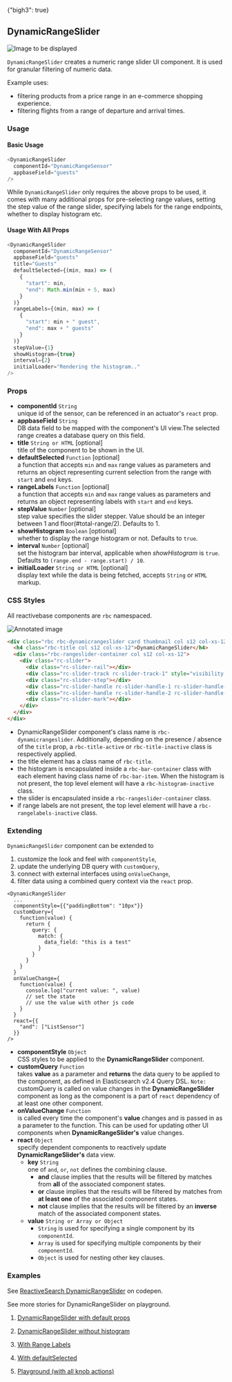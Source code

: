 {"bigh3": true}

## DynamicRangeSlider

![Image to be displayed](https://i.imgur.com/PGHsWpA.png)

`DynamicRangeSlider` creates a numeric range slider UI component. It is used for granular filtering of numeric data.

Example uses:

* filtering products from a price range in an e-commerce shopping experience.
* filtering flights from a range of departure and arrival times.

### Usage

#### Basic Usage
```js
<DynamicRangeSlider
  componentId="DynamicRangeSensor"
  appbaseField="guests"
/>
```

While `DynamicRangeSlider` only requires the above props to be used, it comes with many additional props for pre-selecting range values, setting the step value of the range slider, specifying labels for the range endpoints, whether to display histogram etc.

#### Usage With All Props
```js
<DynamicRangeSlider
  componentId="DynamicRangeSensor"
  appbaseField="guests"
  title="Guests"
  defaultSelected={(min, max) => (
    {
      "start": min,
      "end": Math.min(min + 5, max)
    }
  )}
  rangeLabels={(min, max) => (
    {
      "start": min + " guest",
      "end": max + " guests"
    }
  )}
  stepValue={1}
  showHistogram={true}
  interval={2}
  initialLoader="Rendering the histogram.."
/>
```

### Props

- **componentId** `String`  
    unique id of the sensor, can be referenced in an actuator's `react` prop.
- **appbaseField** `String`  
    DB data field to be mapped with the component's UI view.The selected range creates a database query on this field.
- **title** `String or HTML` [optional]  
    title of the component to be shown in the UI.
- **defaultSelected** `Function` [optional]  
    a function that accepts `min` and `max` range values as parameters and returns an object representing current selection from the range with `start` and `end` keys.
- **rangeLabels** `Function` [optional]  
    a function that accepts `min` and `max` range values as parameters and returns an object representing labels with `start` and `end` keys.
- **stepValue** `Number` [optional]  
    step value specifies the slider stepper. Value should be an integer between 1 and floor(#total-range/2). Defaults to 1.
- **showHistogram** `Boolean` [optional]  
    whether to display the range histogram or not. Defaults to `true`.
- **interval** `Number` [optional]  
    set the histogram bar interval, applicable when *showHistogram* is `true`. Defaults to `(range.end - range.start) / 10`.
- **initialLoader** `String or HTML` [optional]  
    display text while the data is being fetched, accepts `String` or `HTML` markup.

### CSS Styles

All reactivebase components are `rbc` namespaced.

![Annotated image](https://i.imgur.com/jBkvYft.png)

```html
<div class="rbc rbc-dynamicrangeslider card thumbnail col s12 col-xs-12 rbc-title-active rbc-rangelabels-inactive rbc-histogram-inactive rbc-initialloader-inactive">
  <h4 class="rbc-title col s12 col-xs-12">DynamicRangeSlider</h4>
  <div class="rbc-rangeslider-container col s12 col-xs-12">
    <div class="rc-slider">
      <div class="rc-slider-rail"></div>
      <div class="rc-slider-track rc-slider-track-1" style="visibility: visible; left: 0%; width: 101.01%;"></div>
      <div class="rc-slider-step"></div>
      <div class="rc-slider-handle rc-slider-handle-1 rc-slider-handle-lower" style="left: 0%;"></div>
      <div class="rc-slider-handle rc-slider-handle-2 rc-slider-handle-upper" style="left: 101.01%;"></div>
      <div class="rc-slider-mark"></div>
    </div>
  </div>
</div>
```

* DynamicRangeSlider component's class name is `rbc-dynamicrangeslider`. Additionally, depending on the presence / absence of the `title` prop, a `rbc-title-active` or `rbc-title-inactive` class is respectively applied.
* the title element has a class name of `rbc-title`.
* the histogram is encapsulated inside a `rbc-bar-container` class with each element having class name of `rbc-bar-item`. When the histogram is not present, the top level element will have a `rbc-histogram-inactive` class.
* the slider is encapsulated inside a `rbc-rangeslider-container` class.
* if range labels are not present, the top level element will have a `rbc-rangelabels-inactive` class.

### Extending

`DynamicRangeSlider` component can be extended to
1. customize the look and feel with `componentStyle`,
2. update the underlying DB query with `customQuery`,
3. connect with external interfaces using `onValueChange`,
4. filter data using a combined query context via the `react` prop.

```
<DynamicRangeSlider
  ...
  componentStyle={{"paddingBottom": "10px"}}
  customQuery={
    function(value) {
      return {
        query: {
          match: {
            data_field: "this is a test"
          }
        }
      }
    }
  }
  onValueChange={
    function(value) {
      console.log("current value: ", value)
      // set the state
      // use the value with other js code
    }
  }
  react={{
    "and": ["ListSensor"]
  }}
/>
```

- **componentStyle** `Object`  
    CSS styles to be applied to the **DynamicRangeSlider** component.
- **customQuery** `Function`  
    takes **value** as a parameter and **returns** the data query to be applied to the component, as defined in Elasticsearch v2.4 Query DSL.
    `Note:` customQuery is called on value changes in the **DynamicRangeSlider** component as long as the component is a part of `react` dependency of at least one other component.
- **onValueChange** `Function`  
    is called every time the component's **value** changes and is passed in as a parameter to the function. This can be used for updating other UI components when **DynamicRangeSlider's** value changes.
- **react** `Object`  
    specify dependent components to reactively update **DynamicRangeSlider's** data view.
    - **key** `String`  
        one of `and`, `or`, `not` defines the combining clause.
        - **and** clause implies that the results will be filtered by matches from **all** of the associated component states.
        - **or** clause implies that the results will be filtered by matches from **at least one** of the associated component states.
        - **not** clause implies that the results will be filtered by an **inverse** match of the associated component states.
    - **value** `String or Array or Object`  
        - `String` is used for specifying a single component by its `componentId`.
        - `Array` is used for specifying multiple components by their `componentId`.
        - `Object` is used for nesting other key clauses.

### Examples

<p data-height="500" data-theme-id="light" data-slug-hash="PmGmOW" data-default-tab="result" data-user="sids-aquarius" data-embed-version="2" data-pen-title="ReactiveSearch RangeSlider" class="codepen">See <a href="http://codepen.io/sids-aquarius/pen/PmGmOW/">ReactiveSearch DynamicRangeSlider</a> on codepen.</p>
<script async src="https://production-assets.codepen.io/assets/embed/ei.js"></script>

See more stories for DynamicRangeSlider on playground.

1. [DynamicRangeSlider with default props](../playground/?filterBy=ReactiveSearch&selectedKind=s%2FDynamicRangeSlider&selectedStory=Basic&full=0&down=1&left=1&panelRight=0&downPanel=kadirahq%2Fstorybook-addon-knobs)

2. [DynamicRangeSlider without histogram](../playground/?filterBy=ReactiveSearch&knob-showHistogram=false&selectedKind=s%2FDynamicRangeSlider&selectedStory=Without+histogram&full=0&down=1&left=1&panelRight=0&downPanel=kadirahq%2Fstorybook-addon-knobs)

3. [With Range Labels](../playground/?filterBy=ReactiveSearch&selectedKind=s%2FDynamicRangeSlider&selectedStory=With+RangeLabels&full=0&down=1&left=1&panelRight=0&downPanel=kadirahq%2Fstorybook-addon-knobs)

4. [With defaultSelected](../playground/?filterBy=ReactiveSearch&selectedKind=s%2FDynamicRangeSlider&selectedStory=With+defaultSelected&full=0&down=1&left=1&panelRight=0&downPanel=kadirahq%2Fstorybook-addon-knobs)

4. [Playground (with all knob actions)](../playground/?filterBy=ReactiveSearch&knob-showHistogram=true&knob-title=DynamicRangeSlider%3A+Guest+RSVPs&knob-stepValue=1&selectedKind=s%2FDynamicRangeSlider&selectedStory=Playground&full=0&down=1&left=1&panelRight=0&downPanel=kadirahq%2Fstorybook-addon-knobs)
